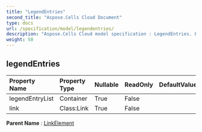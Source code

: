 ```yaml
---
title: "LegendEntries"
second_title: "Aspose.Cells Cloud Document"
type: docs
url: /specification/model/legendentries/
description: "Aspose.Cells Cloud model specification : LegendEntries. Effortlessly handle Excel and other spreadsheet documents with features like opening, generating, editing, splitting, merging, comparing, and converting."
weight: 50
---
```


## **legendEntries**

 

| Property Name | Property Type | Nullable |  ReadOnly | DefaultValue | Description | 
| :- | :- | :- |:- |  :- | :- |
| legendEntryList | Container | True |  False |  |  |  
| link | Class:Link | True |  False |  |  |  

**Parent Name** : [LinkElement](linkelement)

